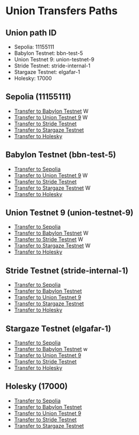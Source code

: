 # Union Transfers Paths

## Union path ID

- Sepolia: 11155111
- Babylon Testnet: bbn-test-5
- Union Testnet 9: union-testnet-9
- Stride Testnet: stride-internal-1
- Stargaze Testnet: elgafar-1
- Holesky: 17000

## Sepolia (11155111)

- [Transfer to Babylon Testnet](https://app.union.build/transfer?source=11155111&destination=bbn-test-5) W
- [Transfer to Union Testnet 9](https://app.union.build/transfer?source=11155111&destination=union-testnet-9) W
- [Transfer to Stride Testnet](https://app.union.build/transfer?source=11155111&destination=stride-internal-1)  
- [Transfer to Stargaze Testnet](https://app.union.build/transfer?source=11155111&destination=elgafar-1)  
- [Transfer to Holesky](https://app.union.build/transfer?source=11155111&destination=17000)  

## Babylon Testnet (bbn-test-5)

- [Transfer to Sepolia](https://app.union.build/transfer?source=bbn-test-5&destination=11155111)  
- [Transfer to Union Testnet 9](https://app.union.build/transfer?source=bbn-test-5&destination=union-testnet-9) W  
- [Transfer to Stride Testnet](https://app.union.build/transfer?source=bbn-test-5&destination=stride-internal-1)  
- [Transfer to Stargaze Testnet](https://app.union.build/transfer?source=bbn-test-5&destination=elgafar-1) W
- [Transfer to Holesky](https://app.union.build/transfer?source=bbn-test-5&destination=17000)  

## Union Testnet 9 (union-testnet-9)

- [Transfer to Sepolia](https://app.union.build/transfer?source=union-testnet-9&destination=11155111)  
- [Transfer to Babylon Testnet](https://app.union.build/transfer?source=union-testnet-9&destination=bbn-test-5) W
- [Transfer to Stride Testnet](https://app.union.build/transfer?source=union-testnet-9&destination=stride-internal-1) W
- [Transfer to Stargaze Testnet](https://app.union.build/transfer?source=union-testnet-9&destination=elgafar-1) W
- [Transfer to Holesky](https://app.union.build/transfer?source=union-testnet-9&destination=17000)  

## Stride Testnet (stride-internal-1)

- [Transfer to Sepolia](https://app.union.build/transfer?source=stride-internal-1&destination=11155111)  
- [Transfer to Babylon Testnet](https://app.union.build/transfer?source=stride-internal-1&destination=bbn-test-5)  
- [Transfer to Union Testnet 9](https://app.union.build/transfer?source=stride-internal-1&destination=union-testnet-9)  
- [Transfer to Stargaze Testnet](https://app.union.build/transfer?source=stride-internal-1&destination=elgafar-1)  
- [Transfer to Holesky](https://app.union.build/transfer?source=stride-internal-1&destination=17000)  

## Stargaze Testnet (elgafar-1)

- [Transfer to Sepolia](https://app.union.build/transfer?source=elgafar-1&destination=11155111)  
- [Transfer to Babylon Testnet](https://app.union.build/transfer?source=elgafar-1&destination=bbn-test-5)  w
- [Transfer to Union Testnet 9](https://app.union.build/transfer?source=elgafar-1&destination=union-testnet-9)  
- [Transfer to Stride Testnet](https://app.union.build/transfer?source=elgafar-1&destination=stride-internal-1)  
- [Transfer to Holesky](https://app.union.build/transfer?source=elgafar-1&destination=17000)  

## Holesky (17000)

- [Transfer to Sepolia](https://app.union.build/transfer?source=17000&destination=11155111)  
- [Transfer to Babylon Testnet](https://app.union.build/transfer?source=17000&destination=bbn-test-5)  
- [Transfer to Union Testnet 9](https://app.union.build/transfer?source=17000&destination=union-testnet-9)  
- [Transfer to Stride Testnet](https://app.union.build/transfer?source=17000&destination=stride-internal-1)  
- [Transfer to Stargaze Testnet](https://app.union.build/transfer?source=17000&destination=elgafar-1)
